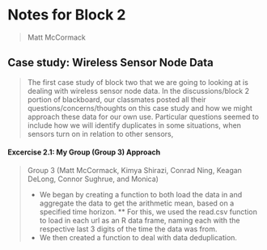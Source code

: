 # Notes for Block 2
> Matt McCormack

## Case study: Wireless Sensor Node Data
> The first case study of block two that we are going to looking at is dealing with wireless sensor node data.
> In the discussions/block 2 portion of blackboard, our classmates posted all their questions/concerns/thoughts on this case study and how we might approach these data for our own use. Particular questions seemed to include how we will identify duplicates in some situations, when sensors turn on in relation to other sensors, 

#### Excercise 2.1: My Group (Group 3) Approach
> Group 3 (Matt McCormack, Kimya Shirazi, Conrad Ning, Keagan DeLong, Connor Sughrue, and Monica)
> * We began by creating a function to both load the data in and aggregate the data to get the arithmetic mean, based on a specified time horizon.
> ** For this, we used the read.csv function to load in each url as an R data frame, naming each with the respective last 3 digits of the time the data was from.
> * We then created a function to deal with data deduplication.
